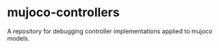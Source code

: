 # mujoco-controllers
A repository for debugging controller implementations applied to mujoco models.
